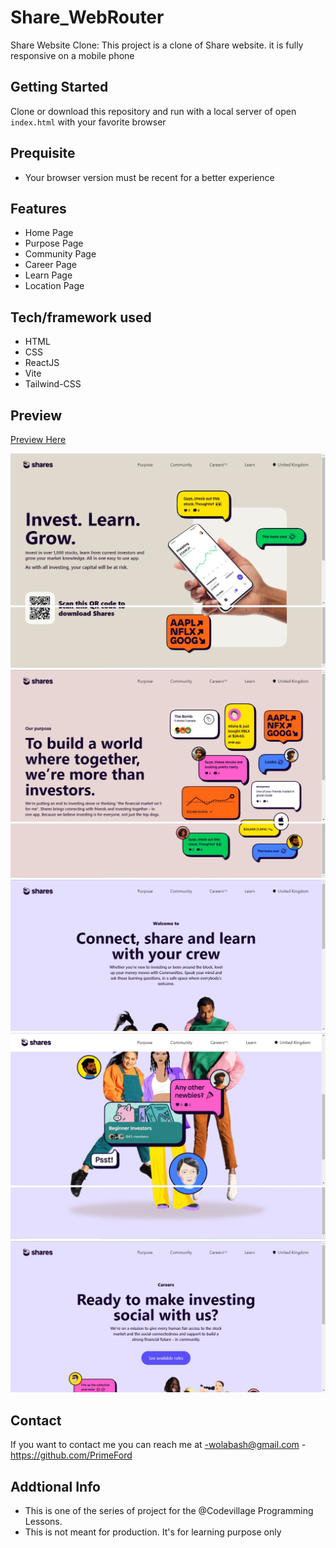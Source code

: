 # Share_WebRouter

Share Website Clone: This project is a clone of Share website. it is fully responsive on a mobile phone

## Getting Started

Clone or download this repository and run with a local server of open `index.html` with your favorite browser

## Prequisite

- Your browser version must be recent for a better experience

## Features

- Home Page
- Purpose Page
- Community Page
- Career Page
- Learn Page
- Location Page

## Tech/framework used

- HTML
- CSS
- ReactJS
- Vite
- Tailwind-CSS

## Preview

[Preview Here](https://moonlit-pasca-46d1e5.netlify.app)

![screenshot](./public/image/snip.png)
![screenshot](./public/image/snip2.png)
![screenshot](./public/image/snip3.png)
![screenshot](./public/image/snip4.png)
![screenshot](./public/image/snip5.png)
![screenshot](./public/image/snip6.png)
![screenshot](./public/image/snip7.png)
![screenshot](./public/image/snip8.png)

## Contact

If you want to contact me you can reach me at
-wolabash@gmail.com -https://github.com/PrimeFord

## Addtional Info

- This is one of the series of project for the @Codevillage Programming Lessons.
- This is not meant for production. It's for learning purpose only
